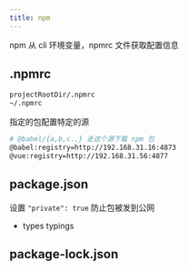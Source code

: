 ```yaml
---
title: npm
---
```


npm 从 cli 环境变量，npmrc 文件获取配置信息
## .npmrc

```bash
projectRootDir/.npmrc
~/.npmrc
```

指定的包配置特定的源

```bash
# @babel/{a,b,c..} 走这个源下载 npm 包
@babel:registry=http://192.168.31.16:4873
@vue:registry=http://192.168.31.56:4877
```
## package.json

设置 `"private": true` 防止包被发到公网

- types typings



## package-lock.json

